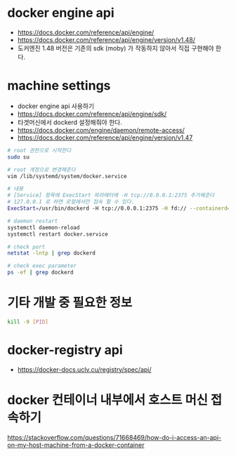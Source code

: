 # docker engine api

* https://docs.docker.com/reference/api/engine/
* https://docs.docker.com/reference/api/engine/version/v1.48/
* 도커엔진 1.48 버전은 기존의 sdk (moby) 가 작동하지 않아서 직접 구현해야 한다.

# machine settings

- docker engine api 사용하기
- https://docs.docker.com/reference/api/engine/sdk/
- 타겟머신에서 dockerd 설정해줘야 한다.
- https://docs.docker.com/engine/daemon/remote-access/
- https://docs.docker.com/reference/api/engine/version/v1.47

~~~bash
# root 권한으로 시작한다
sudo su

# root 계정으로 변경해준다
vim /lib/systemd/system/docker.service

# 내용
# [Service] 항목에 ExecStart 파라메터에 -H tcp://0.0.0.1:2375 추가해준다
# 127.0.0.1 로 하면 로컬에서만 접속 할 수 있다.
ExecStart=/usr/bin/dockerd -H tcp://0.0.0.1:2375 -H fd:// --containerd=/run/containerd/containerd.sock $OPTIONS $DOCKER_STORAGE_OPTIONS $DOCKER_ADD_RUNTIMES

# daemon restart
systemctl daemon-reload
systemctl restart docker.service

# check port
netstat -lntp | grep dockerd

# check exec parameter
ps -ef | grep dockerd

~~~

# 기타 개발 중 필요한 정보

~~~bash
kill -9 [PID]
~~~

# docker-registry api

* https://docker-docs.uclv.cu/registry/spec/api/
 

# docker 컨테이너 내부에서 호스트 머신 접속하기
https://stackoverflow.com/questions/71668469/how-do-i-access-an-api-on-my-host-machine-from-a-docker-container

